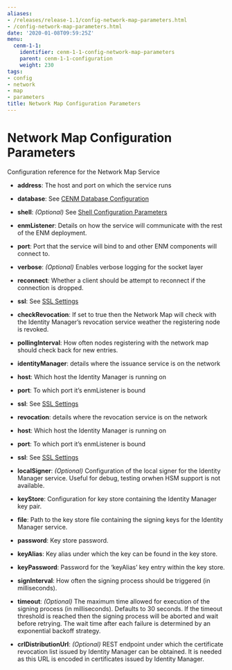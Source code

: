 ```yaml
---
aliases:
- /releases/release-1.1/config-network-map-parameters.html
- /config-network-map-parameters.html
date: '2020-01-08T09:59:25Z'
menu:
  cenm-1-1:
    identifier: cenm-1-1-config-network-map-parameters
    parent: cenm-1-1-configuration
    weight: 230
tags:
- config
- network
- map
- parameters
title: Network Map Configuration Parameters
---
```



# Network Map Configuration Parameters

Configuration reference for the Network Map Service


* **address**:
The host and port on which the service runs


* **database**:
See [CENM Database Configuration](config-database.md)


* **shell**:
*(Optional)*  See [Shell Configuration Parameters](config-shell.md)


* **enmListener**:
Details on how the service will communicate with the rest of the ENM deployment.


* **port**:
Port that the service will bind to and other ENM components will connect to.


* **verbose**:
*(Optional)* Enables verbose logging for the socket layer


* **reconnect**:
Whether a client should be attempt to reconnect if the connection is dropped.


* **ssl**:
See [SSL Settings](config-ssl.md)



* **checkRevocation**:
If set to true then the Network Map will check with the Identity Manager’s revocation
service weather the registering node is revoked.


* **pollingInterval**:
How often nodes registering with the network map should check back for new entries.


* **identityManager**:
details where the issuance service is on the network


* **host**:
Which host  the Identity Manager is running on


* **port**:
To which port it’s enmListener is bound


* **ssl**:
See [SSL Settings](config-ssl.md)




* **revocation**:
details where the revocation service is on the network


* **host**:
Which host  the Identity Manager is running on


* **port**:
To which port it’s enmListener is bound


* **ssl**:
See [SSL Settings](config-ssl.md)




* **localSigner**:
*(Optional)* Configuration of the local signer for the Identity Manager service. Useful for debug, testing orwhen HSM support is not available.
* **keyStore**:
Configuration for key store containing the Identity Manager key pair.


* **file**:
Path to the key store file containing the signing keys for the Identity Manager service.


* **password**:
Key store password.




* **keyAlias**:
Key alias under which the key can be found in the key store.


* **keyPassword**:
Password for the ‘keyAlias’ key entry within the key store.


* **signInterval**:
How often the signing process should be triggered (in milliseconds).


* **timeout**:
*(Optional)* The maximum time allowed for execution of the signing process (in milliseconds). Defaults
to 30 seconds. If the timeout threshold is reached then the signing process will be aborted and wait
before retrying. The wait time after each failure is determined by an exponential backoff strategy.


* **crlDistributionUrl**:
*(Optional)* REST endpoint under which the certificate revocation list issued by Identity Manager can be obtained.
It is needed as this URL is encoded in certificates issued by Identity Manager.
